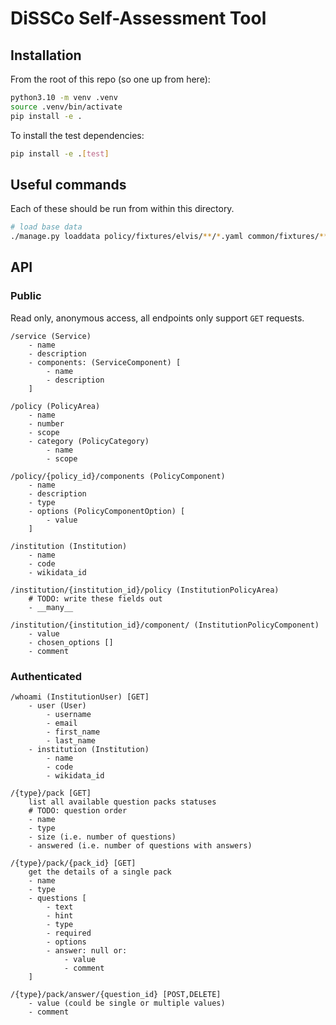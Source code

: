 # DiSSCo Self-Assessment Tool

## Installation
From the root of this repo (so one up from here):

```bash
python3.10 -m venv .venv
source .venv/bin/activate
pip install -e .
```

To install the test dependencies:

```bash
pip install -e .[test]
```

## Useful commands
Each of these should be run from within this directory. 

```bash
# load base data
./manage.py loaddata policy/fixtures/elvis/**/*.yaml common/fixtures/**/*.yaml
```

## API
### Public
Read only, anonymous access, all endpoints only support `GET` requests.

```
/service (Service)
    - name
    - description
    - components: (ServiceComponent) [
        - name
        - description
    ]
```

```
/policy (PolicyArea)
    - name
    - number
    - scope
    - category (PolicyCategory)
        - name
        - scope
```

```
/policy/{policy_id}/components (PolicyComponent)
    - name
    - description
    - type
    - options (PolicyComponentOption) [
        - value
    ]
```

```
/institution (Institution)
    - name
    - code
    - wikidata_id
```

```
/institution/{institution_id}/policy (InstitutionPolicyArea)
    # TODO: write these fields out 
    - __many__
```

```
/institution/{institution_id}/component/ (InstitutionPolicyComponent)
    - value
    - chosen_options []
    - comment
```


### Authenticated

```
/whoami (InstitutionUser) [GET]
    - user (User)
        - username
        - email
        - first_name
        - last_name
    - institution (Institution)
        - name
        - code
        - wikidata_id
```

```
/{type}/pack [GET]
    list all available question packs statuses
    # TODO: question order
    - name
    - type
    - size (i.e. number of questions)
    - answered (i.e. number of questions with answers)
```

```
/{type}/pack/{pack_id} [GET]
    get the details of a single pack
    - name
    - type
    - questions [
        - text
        - hint
        - type
        - required
        - options
        - answer: null or:
            - value
            - comment
    ]
```

```
/{type}/pack/answer/{question_id} [POST,DELETE]
    - value (could be single or multiple values)
    - comment
```
